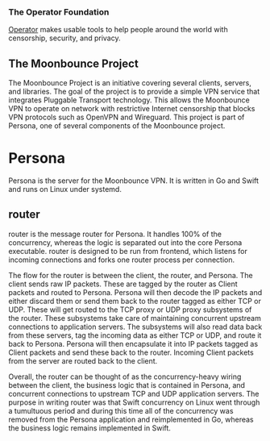### The Operator Foundation

[Operator](https://operatorfoundation.org) makes usable tools to help people around the world with censorship, security,
and privacy.

## The Moonbounce Project
The Moonbounce Project is an initiative covering several clients, servers, and libraries. The goal of the project is to
provide a simple VPN service that integrates Pluggable Transport technology. This allows the Moonbounce VPN to operate
on network with restrictive Internet censorship that blocks VPN protocols such as OpenVPN and Wireguard. This project is
part of Persona, one of several components of the Moonbounce project.

# Persona

Persona is the server for the Moonbounce VPN. It is written in Go and Swift and runs on Linux under systemd.

## router

router is the message router for Persona. It handles 100% of the concurrency, whereas the logic is separated out into
the core Persona executable. router is designed to be run from frontend, which listens for incoming connections and
forks one router process per connection.

The flow for the router is between the client, the router, and Persona. The client sends raw IP packets. These
are tagged by the router as Client packets and routed to Persona. Persona will then decode the IP packets and either
discard them or send them back to the router tagged as either TCP or UDP. These will get routed to the TCP proxy or
UDP proxy subsystems of the router. These subsystems take care of maintaining concurrent upstream connections to
application servers. The subsystems will also read data back from these servers, tag the incoming data as either
TCP or UDP, and route it back to Persona. Persona will then encapsulate it into IP packets tagged as Client packets and
send these back to the router. Incoming Client packets from the server are routed back to the client.

Overall, the router can be thought of as the concurrency-heavy wiring between the client, the business logic that is
contained in Persona, and concurrent connections to upstream TCP and UDP application servers. The purpose in writing
router was that Swift concurrency on Linux went through a tumultuous period and during this time all of the concurrency
was removed from the Persona application and reimplemented in Go, whereas the business logic remains implemented in
Swift.